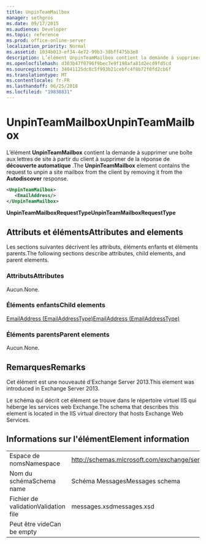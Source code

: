 ```yaml
---
title: UnpinTeamMailbox
manager: sethgros
ms.date: 09/17/2015
ms.audience: Developer
ms.topic: reference
ms.prod: office-online-server
localization_priority: Normal
ms.assetid: 1034b013-ef34-4e72-99b3-38bff475b3e8
description: L’élément UnpinTeamMailbox contient la demande à supprimer une boîte aux lettres de site à partir du client à supprimer de la réponse de découverte automatique.
ms.openlocfilehash: d303b47f0796f9bec7e9f198afa81d2ecd9fd5cd
ms.sourcegitcommit: 34041125dc8c5f993b21cebfc4f8b72f0fd2cb6f
ms.translationtype: MT
ms.contentlocale: fr-FR
ms.lasthandoff: 06/25/2018
ms.locfileid: "19838831"
---
```

# <a name="unpinteammailbox"></a><span data-ttu-id="1cdbf-103">UnpinTeamMailbox</span><span class="sxs-lookup"><span data-stu-id="1cdbf-103">UnpinTeamMailbox</span></span>

<span data-ttu-id="1cdbf-104">L’élément **UnpinTeamMailbox** contient la demande à supprimer une boîte aux lettres de site à partir du client à supprimer de la réponse de **découverte automatique** .</span><span class="sxs-lookup"><span data-stu-id="1cdbf-104">The **UnpinTeamMailbox** element contains the request to unpin a site mailbox from the client by removing it from the **Autodiscover** response.</span></span> 
  
```XML
<UnpinTeamMailbox>
   <EmailAddress/>
</UnpinTeamMailbox>
```

 <span data-ttu-id="1cdbf-105">**UnpinTeamMailboxRequestType**</span><span class="sxs-lookup"><span data-stu-id="1cdbf-105">**UnpinTeamMailboxRequestType**</span></span>
## <a name="attributes-and-elements"></a><span data-ttu-id="1cdbf-106">Attributs et éléments</span><span class="sxs-lookup"><span data-stu-id="1cdbf-106">Attributes and elements</span></span>

<span data-ttu-id="1cdbf-107">Les sections suivantes décrivent les attributs, éléments enfants et éléments parents.</span><span class="sxs-lookup"><span data-stu-id="1cdbf-107">The following sections describe attributes, child elements, and parent elements.</span></span>
  
### <a name="attributes"></a><span data-ttu-id="1cdbf-108">Attributs</span><span class="sxs-lookup"><span data-stu-id="1cdbf-108">Attributes</span></span>

<span data-ttu-id="1cdbf-109">Aucun.</span><span class="sxs-lookup"><span data-stu-id="1cdbf-109">None.</span></span>
  
### <a name="child-elements"></a><span data-ttu-id="1cdbf-110">Éléments enfants</span><span class="sxs-lookup"><span data-stu-id="1cdbf-110">Child elements</span></span>

[<span data-ttu-id="1cdbf-111">EmailAddress (EmailAddressType)</span><span class="sxs-lookup"><span data-stu-id="1cdbf-111">EmailAddress (EmailAddressType)</span></span>](emailaddress-emailaddresstype.md)
  
### <a name="parent-elements"></a><span data-ttu-id="1cdbf-112">Éléments parents</span><span class="sxs-lookup"><span data-stu-id="1cdbf-112">Parent elements</span></span>

<span data-ttu-id="1cdbf-113">Aucun.</span><span class="sxs-lookup"><span data-stu-id="1cdbf-113">None.</span></span>
  
## <a name="remarks"></a><span data-ttu-id="1cdbf-114">Remarques</span><span class="sxs-lookup"><span data-stu-id="1cdbf-114">Remarks</span></span>

<span data-ttu-id="1cdbf-115">Cet élément est une nouveauté d'Exchange Server 2013.</span><span class="sxs-lookup"><span data-stu-id="1cdbf-115">This element was introduced in Exchange Server 2013.</span></span>
  
<span data-ttu-id="1cdbf-116">Le schéma qui décrit cet élément se trouve dans le répertoire virtuel IIS qui héberge les services web Exchange.</span><span class="sxs-lookup"><span data-stu-id="1cdbf-116">The schema that describes this element is located in the IIS virtual directory that hosts Exchange Web Services.</span></span>
  
## <a name="element-information"></a><span data-ttu-id="1cdbf-117">Informations sur l'élément</span><span class="sxs-lookup"><span data-stu-id="1cdbf-117">Element information</span></span>

|||
|:-----|:-----|
|<span data-ttu-id="1cdbf-118">Espace de noms</span><span class="sxs-lookup"><span data-stu-id="1cdbf-118">Namespace</span></span>  <br/> |http://schemas.microsoft.com/exchange/services/2006/messages  <br/> |
|<span data-ttu-id="1cdbf-119">Nom du schéma</span><span class="sxs-lookup"><span data-stu-id="1cdbf-119">Schema name</span></span>  <br/> |<span data-ttu-id="1cdbf-120">Schéma Messages</span><span class="sxs-lookup"><span data-stu-id="1cdbf-120">Messages schema</span></span>  <br/> |
|<span data-ttu-id="1cdbf-121">Fichier de validation</span><span class="sxs-lookup"><span data-stu-id="1cdbf-121">Validation file</span></span>  <br/> |<span data-ttu-id="1cdbf-122">messages.xsd</span><span class="sxs-lookup"><span data-stu-id="1cdbf-122">messages.xsd</span></span>  <br/> |
|<span data-ttu-id="1cdbf-123">Peut être vide</span><span class="sxs-lookup"><span data-stu-id="1cdbf-123">Can be empty</span></span>  <br/> ||
   

